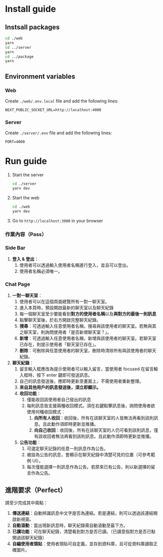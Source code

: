 # Install guide
## Instsall packages
```bash
cd ./web
yarn
cd ../server
yarn
cd ../package
yarn
```
## Environment variables
### Web
Create `./web/.env.local` file and add the following lines:
```text
NEXT_PUBLIC_SOCKET_URL=http://localhost:4000
```
### Server
Create `./server/.env` file and add the following lines:
```text
PORT=4000
```
# Run guide

1. Start the server
    ```bash
    cd ./server
    yarn dev
    ```
2. Start the web
    ```bash
    cd ./web
    yarn dev
    ```
3. Go to `http://localhost:3000` in your browser

### 作業內容（Pass）

### Side Bar

1. **登入 & 登出**：
    1. 使用者可以透過輸入使用者名稱進行登入，並且可以登出。
    2. 使用者名稱必須唯一。

### Chat Page

1. **一對一聊天室**：
    1. 使用者可以在這個頁面總覽所有一對一聊天室。
    2. 進入本頁時，預設開啟最新的聊天室以及聊天紀錄
    3. 每一個聊天室至少要能看到**對方的使用者名稱**以及**與對方的最後一則訊息**
    4. 點擊聊天室後，於右方開啟完整聊天紀錄。
    5. **搜尋**：可透過輸入任意使用者名稱，搜尋與該使用者的聊天室。若無與其之聊天室，則詢問使用者「是否新增聊天室？」。
    6. **新增**：可透過輸入任意使用者名稱，新增與該使用者的聊天室。若聊天室已存在，則提示使用者「聊天室已存在」。
    7. **刪除**：可刪除與任意使用者的聊天室，刪除時清除所有與該使用者的聊天紀錄。
2. **聊天紀錄**：
    1. 留言輸入框應改為提示使用者可以輸入留言，當使用者 focused 在留言輸入框時，按下 enter 鍵即可發送訊息。
    2. 自己的訊息發送後，應即時更新至畫面上，不需使用者重新整理。
    3. **來自其他用戶的訊息發送後，須立即顯示。**
    4. **收回功能**：
        1. 僅能收回該使用者自己發出的訊息
        2. 每則訊息皆支援兩種收回模式。須在右鍵點擊訊息後，詢問使用者欲使用何種收回模式：
            1. **向所有人收回**：收回後，所有在該聊天室的人皆無法再看到該則訊息。且此動作須即時更新並推播。
            2. **向自己收回**：收回後，所有在該聊天室的人仍可看到該則訊息，僅有該收回者無法再看到該則訊息。且此動作須即時更新並推播。
    5. **公告功能**：
        1. 可選定聊天記錄的任意一則訊息作為公告。
        2. 被設為公告的訊息，會顯示在聊天紀錄中清楚可見的位置（可參考範例 UI）。
        3. 每次僅能選擇一則訊息作為公告。若原來已有公告，則以新選擇的留言作為公告。

## 進階要求（Perfect）

請至少完成其中兩點：

1. **傳送連結**：自動辨識訊息中文字是否為連結。若是連結，則可以透過該連結開啟新視窗。
2. **自動滾動**：當出現新訊息時，聊天紀錄需自動滾動至最下方。
3. **已讀功能**：可在聊天紀錄，清楚看到對方是否已讀。（已讀意指對方是否已點開過該聊天紀錄）
4. **自編使用者頭貼**：使用者頭貼可自定義，並存到資料庫，且可從資料庫讀取正確圖片。
